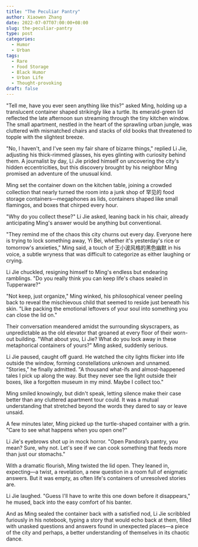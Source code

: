 ```yaml
---
title: "The Peculiar Pantry"
author: Xiaowen Zhang
date: 2022-07-07T07:00:00+08:00
slug: the-peculiar-pantry
type: post
categories:
  - Humor
  - Urban
tags:
  - Rare
  - Food Storage
  - Black Humor
  - Urban Life
  - Thought-provoking
draft: false
---
```


"Tell me, have you ever seen anything like this?" asked Ming, holding up a translucent container shaped strikingly like a turtle. Its emerald-green lid reflected the late afternoon sun streaming through the tiny kitchen window. The small apartment, nestled in the heart of the sprawling urban jungle, was cluttered with mismatched chairs and stacks of old books that threatened to topple with the slightest breeze.

"No, I haven't, and I've seen my fair share of bizarre things," replied Li Jie, adjusting his thick-rimmed glasses, his eyes glinting with curiosity behind them. A journalist by day, Li Jie prided himself on uncovering the city's hidden eccentricities, but this discovery brought by his neighbor Ming promised an adventure of the unusual kind.

Ming set the container down on the kitchen table, joining a crowded collection that nearly turned the room into a junk shop of 罕见的 food storage containers—megaphones as lids, containers shaped like small flamingos, and boxes that chirped every hour.

"Why do you collect these?" Li Jie asked, leaning back in his chair, already anticipating Ming's answer would be anything but conventional.

"They remind me of the chaos this city churns out every day. Everyone here is trying to lock something away, Yi Bei, whether it's yesterday's rice or tomorrow's anxieties," Ming said, a touch of 王小波风格的黑色幽默 in his voice, a subtle wryness that was difficult to categorize as either laughing or crying.

Li Jie chuckled, resigning himself to Ming's endless but endearing ramblings. "Do you really think you can keep life's chaos sealed in Tupperware?"

"Not keep, just organize," Ming winked, his philosophical veneer peeling back to reveal the mischievous child that seemed to reside just beneath his skin. "Like packing the emotional leftovers of your soul into something you can close the lid on."

Their conversation meandered amidst the surrounding skyscrapers, as unpredictable as the old elevator that groaned at every floor of their worn-out building. "What about you, Li Jie? What do you lock away in these metaphorical containers of yours?" Ming asked, suddenly serious.

Li Jie paused, caught off guard. He watched the city lights flicker into life outside the window, forming constellations unknown and unnamed. "Stories," he finally admitted. "A thousand what-ifs and almost-happened tales I pick up along the way. But they never see the light outside their boxes, like a forgotten museum in my mind. Maybe I collect too."

Ming smiled knowingly, but didn't speak, letting silence make their case better than any cluttered apartment tour could. It was a mutual understanding that stretched beyond the words they dared to say or leave unsaid.

A few minutes later, Ming picked up the turtle-shaped container with a grin. "Care to see what happens when you open one?"

Li Jie's eyebrows shot up in mock horror. "Open Pandora’s pantry, you mean? Sure, why not. Let's see if we can cook something that feeds more than just our stomachs."

With a dramatic flourish, Ming twisted the lid open. They leaned in, expecting—a twist, a revelation, a new question in a room full of enigmatic answers. But it was empty, as often life's containers of unresolved stories are.

Li Jie laughed. "Guess I'll have to write this one down before it disappears," he mused, back into the easy comfort of his banter.

And as Ming sealed the container back with a satisfied nod, Li Jie scribbled furiously in his notebook, typing a story that would echo back at them, filled with unasked questions and answers found in unexpected places—a piece of the city and perhaps, a better understanding of themselves in its chaotic dance.